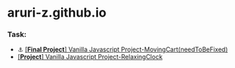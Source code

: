 # aruri-z.github.io

### Task:
- :anchor:
[[**Final Project**] Vanilla Javascript Project-MovingCart(needToBeFixed)](https://aruri-z.github.io/)
- [[**Project**] Vanilla Javascript Project-RelaxingClock](https://aruri-z.github.io/relaxingClock)
